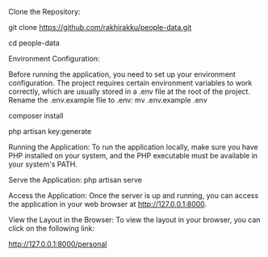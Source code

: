 Clone the Repository:

git clone https://github.com/rakhirakku/people-data.git

cd people-data

Environment Configuration:

Before running the application, you need to set up your environment configuration. The project requires certain environment variables to work correctly, 
which are usually stored in a .env file at the root of the project.
Rename the .env.example file to .env:
mv .env.example .env

composer install

php artisan key:generate

Running the Application:
To run the application locally, make sure you have PHP installed on your system, and the PHP executable must be available in your system's PATH.

Serve the Application:
php artisan serve

Access the Application:
Once the server is up and running, you can access the application in your web browser at http://127.0.0.1:8000.

View the Layout in the Browser:
To view the layout in your browser, you can click on the following link:

http://127.0.0.1:8000/personal
